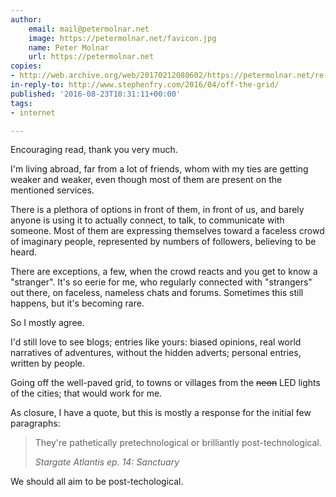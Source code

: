 ```yaml
---
author:
    email: mail@petermolnar.net
    image: https://petermolnar.net/favicon.jpg
    name: Peter Molnar
    url: https://petermolnar.net
copies:
- http://web.archive.org/web/20170212080602/https://petermolnar.net/re-off-the-grid/
in-reply-to: http://www.stephenfry.com/2016/04/off-the-grid/
published: '2016-08-23T10:31:11+00:00'
tags:
- internet

---
```


Encouraging read, thank you very much.

I'm living abroad, far from a lot of friends, whom with my ties are
getting weaker and weaker, even though most of them are present on the
mentioned services.

There is a plethora of options in front of them, in front of us, and
barely anyone is using it to actually connect, to talk, to communicate
with someone. Most of them are expressing themselves toward a faceless
crowd of imaginary people, represented by numbers of followers,
believing to be heard.

There are exceptions, a few, when the crowd reacts and you get to know a
"stranger". It's so eerie for me, who regularly connected with
"strangers" out there, on faceless, nameless chats and forums. Sometimes
this still happens, but it's becoming rare.

So I mostly agree.

I'd still love to see blogs; entries like yours: biased opinions, real
world narratives of adventures, without the hidden adverts; personal
entries, written by people.

Going off the well-paved grid, to towns or villages from the ~~neon~~
LED lights of the cities; that would work for me.

As closure, I have a quote, but this is mostly a response for the
initial few paragraphs:

> They're pathetically pretechnological or brilliantly
> post-technological.
>
> *Stargate Atlantis ep. 14: Sanctuary*

We should all aim to be post-techological.